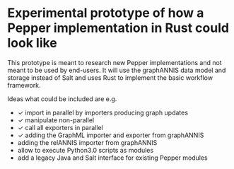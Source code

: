 # Experimental prototype of how a Pepper implementation in Rust could look like

This prototype is meant to research new Pepper implementations and not meant to be used by end-users.
It will use the graphANNIS data model and storage instead of Salt and uses Rust to implement the basic workflow framework.

Ideas what could be included are e.g.
- ✓ import in parallel by importers producing graph updates
- ✓ manipulate non-parallel
- ✓ call all exporters in parallel
- ✓ adding the GraphML importer and exporter from graphANNIS
- adding the relANNIS importer from graphANNIS
- allow to execute Python3.0 scripts as modules
- add a legacy Java and Salt interface for existing Pepper modules
